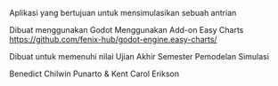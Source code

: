 Aplikasi yang bertujuan untuk mensimulasikan sebuah antrian

Dibuat menggunakan Godot
Menggunakan Add-on Easy Charts
https://github.com/fenix-hub/godot-engine.easy-charts/

Dibuat untuk memenuhi nilai Ujian Akhir Semester Pemodelan Simulasi

Benedict Chilwin Punarto & Kent Carol Erikson
